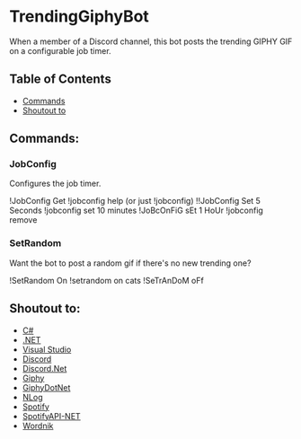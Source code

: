# TrendingGiphyBot
When a member of a Discord channel, this bot posts the trending GIPHY GIF on a configurable job timer.

## Table of Contents

- [Commands](https://github.com/mosentok/TrendingGiphyBot#commands)
- [Shoutout to](https://github.com/mosentok/TrendingGiphyBot#shoutout-to)

## Commands:

### JobConfig

Configures the job timer.

!JobConfig Get
!jobconfig help (or just !jobconfig)
!!JobConfig Set 5 Seconds
!jobconfig set 10 minutes
!JoBcOnFiG sEt 1 HoUr
!jobconfig remove

### SetRandom

Want the bot to post a random gif if there's no new trending one?

!SetRandom On
!setrandom on cats
!SeTrAnDoM oFf

## Shoutout to:

- [C#](https://docs.microsoft.com/en-us/dotnet/csharp/csharp)
- [.NET](https://www.microsoft.com/net)
- [Visual Studio](https://www.visualstudio.com/)
- [Discord](https://discordapp.com/)
- [Discord.Net](https://github.com/RogueException/Discord.Net)
- [Giphy](https://giphy.com)
- [GiphyDotNet](https://github.com/drasticactions/GiphyDotNet)
- [NLog](https://github.com/NLog/NLog)
- [Spotify](https://www.spotify.com/)
- [SpotifyAPI-NET](https://github.com/JohnnyCrazy/SpotifyAPI-NET)
- [Wordnik](https://wordnik.com/)
